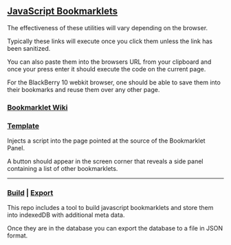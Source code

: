 ## [JavaScript Bookmarklets](https://autoraidapi.github.io/bookmarklets/)

The effectiveness of these utilities will vary depending on the browser. 

Typically these links will execute once you click them unless the link has been sanitized. 

You can also paste them into the browsers URL from your clipboard and once your press enter it should execute the code on the current page.

For the BlackBerry 10 webkit browser, one should be able to save them into their bookmarks and reuse them over any other page.

### [Bookmarklet Wiki](https://github.com/Autoraidapi/bookmarklets/wiki)


### [Template](https://github.com/Autoraidapi/bookmarklets/wiki/Template)

Injects a script into the page pointed at the source of the Bookmarklet Panel.

A button should appear in the screen corner that reveals a side panel containing a list of other bookmarklets.

---

### [Build](https://autoraidapi.github.io/bookmarklets/assets/html/builder.html) | [Export](https://autoraidapi.github.io/bookmarklets/assets/html/idb.html)

This repo includes a tool to build javascript bookmarklets and store them into indexedDB with additional meta data. 

Once they are in the database you can export the database to a file in JSON format.
